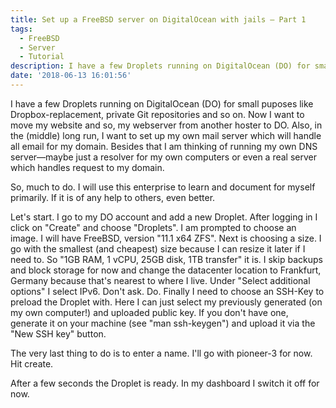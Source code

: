 ```yaml
---
title: Set up a FreeBSD server on DigitalOcean with jails – Part 1
tags:
  - FreeBSD
  - Server
  - Tutorial
description: I have a few Droplets running on DigitalOcean (DO) for small puposes like Dropbox-replacement, private Git repositories and so on. Now I want to move my website and so, my webserver from another hoster to DO.
date: '2018-06-13 16:01:56'
---
```



I have a few Droplets running on DigitalOcean (DO) for small puposes like Dropbox-replacement, private Git repositories and so on. Now I want to move my website and so, my webserver from another hoster to DO. Also, in the (middle) long run, I want to set up my own mail server which will handle all email for my domain. Besides that I am thinking of running my own DNS server—maybe just a resolver for my own computers or even a real server which handles request to my domain.

So, much to do. I will use this enterprise to learn and document for myself primarily. If it is of any help to others, even better. 

Let's start. I go to my DO account and add a new Droplet. After logging in I click on "Create" and choose "Droplets". I am prompted to choose an image. I will have FreeBSD, version "11.1 x64 ZFS". Next is choosing a size. I go with the smallest (and cheapest) size because I can resize it later if I need to. So "1GB RAM, 1 vCPU, 25GB disk, 1TB transfer" it is. I skip backups and block storage for now and change the datacenter location to Frankfurt, Germany because that's nearest to where I live. Under "Select additional options" I select IPv6. Don't ask. Do. Finally I need to choose an SSH-Key to preload the Droplet with. Here I can just select my previously generated (on my own computer!) and uploaded public key. If you don't have one, generate it on your machine (see "man ssh-keygen") and upload it via the "New SSH key" button.

The very last thing to do is to enter a name. I'll go with pioneer-3 for now. Hit create.

After a few seconds the Droplet is ready. In my dashboard I switch it off for now.

